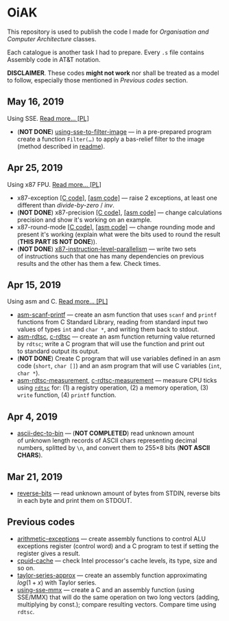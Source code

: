 # OiAK
This repository is used to publish the code I made for _Organisation and Computer Architecture_ classes.

Each catalogue is another task I had to prepare. Every `.s` file contains Assembly code in AT&T notation.

**DISCLAIMER**. These codes **might not work** nor shall be treated as a model to follow, especially those mentioned in _Previous codes_ section.


## May 16, 2019
Using SSE. [Read more… [PL]](using-sse-to-filter-image)
- (**NOT DONE**) [using-sse-to-filter-image](using-sse-to-filter-image/showimage.c) — in a pre-prepared program create a function `Filter(…)` to apply a bas-relief filter to the image (method described in [readme](using-sse-to-filter-image)).


## Apr 25, 2019
Using x87 FPU. [Read more… [PL]](using-x87)
- x87-exception [[C code]](using-x87/x87-exception.c), [[asm code]](using-x87/functions.s) — raise 2 exceptions, at least one different than _divide-by-zero_ / _inv_.
- (**NOT DONE**) x87-precision [[C code]](using-x87/x87-precision.c), [[asm code]](using-x87/functions.s) — change calculations precision and show it's working on an example.
- x87-round-mode [[C code]](using-x87/x87-round-mode.c), [[asm code]](using-x87/functions.s) — change rounding mode and present it's working (explain what were the bits used to round the result (**THIS PART IS NOT DONE**)).
- (**NOT DONE**) [x87-instruction-level-parallelism](using-x87/x87-ilp.s) — write two sets of instructions such that one has many dependencies on previous results and the other has them a few. Check times.


## Apr 15, 2019
Using asm and C. [Read more… [PL]](using-asm-and-c)
- [asm-scanf-printf](using-asm-and-c/scanf-printf.s) — create an asm function that uses `scanf` and `printf` functions from C Standard Library, reading from standard input two values of types `int` and `char *`, and writing them back to stdout.
- [asm-rdtsc](using-asm-and-c/rdtsc.s), [c-rdtsc](using-asm-and-c/rdtsc.c) — create an asm function returning value returned by `rdtsc`; write a C program that will use the function and print out to standard output its output.
- (**NOT DONE**) Create C program that will use variables defined in an asm code (`short`, `char []`) and an asm program that will use C variables (`int`, `char *`).
- [asm-rdtsc-measurement](using-asm-and-c/measurement.s), [c-rdtsc-measurement](using-asm-and-c/measurement.c) — measure CPU ticks using [`rdtsc`](using-asm-and-c/rdtsc.s) for: (1) a registry operation, (2) a memory operation, (3) `write` function, (4) `printf` function.


## Apr 4, 2019
- [ascii-dec-to-bin](ascii-dec-to-bin) — (**NOT COMPLETED**) read unknown amount of unknown length records of ASCII chars representing decimal numbers, splitted by `\n`, and convert them to 255&times;8 bits (**NOT ASCII CHARS**).


## Mar 21, 2019
- [reverse-bits](reverse-bits) — read unknown amount of bytes from STDIN, reverse bits in each byte and print them on STDOUT.


## Previous codes
- [arithmetic-exceptions](arithmetic-exceptions) — create assembly functions to control ALU exceptions register (control word) and a C program to test if setting the register gives a result.
- [cpuid-cache](cpuid-cache) — check Intel processor's cache levels, its type, size and so on.
- [taylor-series-approx](taylor-series-approx) — create an assembly function approximating $log(1+x)$ with Taylor series.
- [using-sse-mmx](using-sse-mmx) — create a C and an assembly function (using SSE/MMX) that will do the same operation on two long vectors (adding, multiplying by const.); compare resulting vectors. Compare time using `rdtsc`.
